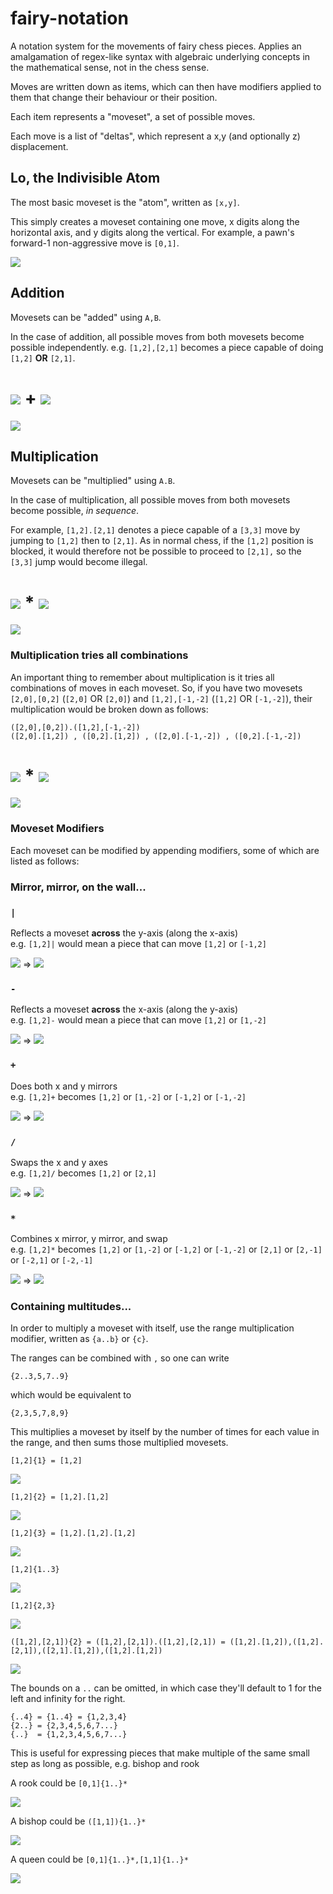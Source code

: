 # fairy-notation

A notation system for the movements of fairy chess pieces. Applies an
amalgamation of regex-like syntax with algebraic underlying concepts in the
mathematical sense, not in the chess sense.

Moves are written down as items, which can then have modifiers applied to them
that change their behaviour or their position.

Each item represents a "moveset", a set of possible moves.

Each move is a list of "deltas", which represent a x,y (and optionally z)
displacement.

## Lo, the Indivisible Atom

The most basic moveset is the "atom", written as `[x,y]`.

This simply creates a moveset containing one move, x digits along the
horizontal axis, and y digits along the vertical. For example, a pawn's
forward-1 non-aggressive move is `[0,1]`.

![](doc/images/./[1,2].png)

## Addition

Movesets can be "added" using `A,B`.

In the case of addition, all possible moves from both movesets become possible
independently. e.g. `[1,2],[2,1]` becomes a piece capable of doing `[1,2]`
**OR** `[2,1]`.

![](doc/images/./[1,2].png)
+
![](doc/images/./[2,1].png)
=
![](doc/images/./[1,2],[2,1].png)

## Multiplication

Movesets can be "multiplied" using `A.B`.

In the case of multiplication, all possible moves from both movesets become
possible, *in sequence*. 

For example, `[1,2].[2,1]` denotes a piece capable of a `[3,3]` move by jumping
to `[1,2]` then to `[2,1]`. As in normal chess, if the `[1,2]` position is
blocked, it would therefore not be possible to proceed to `[2,1],` so the
`[3,3]` jump would become illegal.

![](doc/images/./[1,2].png)
*
![](doc/images/./[2,1].png)
=
![](doc/images/./[1,2].[2,1].png)

### Multiplication tries all combinations

An important thing to remember about multiplication is it tries all
combinations of moves in each moveset. So, if you have two movesets
`[2,0],[0,2]` (`[2,0]` OR `[2,0]`) and `[1,2],[-1,-2]` (`[1,2]` OR `[-1,-2]`),
their multiplication would be broken down as follows:

```
([2,0],[0,2]).([1,2],[-1,-2])
([2,0].[1,2]) , ([0,2].[1,2]) , ([2,0].[-1,-2]) , ([0,2].[-1,-2])
```

![](doc/images/./[2,0],[0,2].png)
*
![](doc/images/./[1,2],[-1,-2].png)
=
![](doc/images/./%28[2,0],[0,2]%29.%28[1,2],[-1,-2]%29.png)

### Moveset Modifiers

Each moveset can be modified by appending modifiers, some of which are listed as follows:

### Mirror, mirror, on the wall...

### `|`

  Reflects a moveset **across** the y-axis (along the x-axis)  
  e.g. `[1,2]|` would mean a piece that can move `[1,2]` or `[-1,2]`

  ![](doc/images/./[1,2].png) => ![](doc/images/./[1,2]|.png)

### `-`

  Reflects a moveset **across** the x-axis (along the y-axis)  
  e.g. `[1,2]-` would mean a piece that can move `[1,2]` or `[1,-2]`

  ![](doc/images/./[1,2].png) => ![](doc/images/./[1,2]-.png)

### `+`

  Does both x and y mirrors  
  e.g. `[1,2]+` becomes `[1,2]` or `[1,-2]` or `[-1,2]` or `[-1,-2]`

  ![](doc/images/./[1,2].png) => ![](doc/images/./[1,2]+.png)

### `/` 

  Swaps the x and y axes  
  e.g. `[1,2]/` becomes `[1,2]` or `[2,1]`

  ![](doc/images/./[1,2].png) => ![](doc/images/./[1,2]SLASH.png)

### `*`

  Combines x mirror, y mirror, and swap  
  e.g. `[1,2]*` becomes `[1,2]` or `[1,-2]` or `[-1,2]` or `[-1,-2]` or `[2,1]` or `[2,-1]` or `[-2,1]` or `[-2,-1]`

  ![](doc/images/./[1,2].png) => ![](doc/images/./[1,2]*.png)

### Containing multitudes...

In order to multiply a moveset with itself, use the range multiplication
modifier, written as `{a..b}` or `{c}`.

The ranges can be combined with `,` so one can write
```
{2..3,5,7..9}
```
which would be equivalent to
```
{2,3,5,7,8,9}
```

This multiplies a moveset by itself by the number of times for each value in
the range, and then sums those multiplied movesets.

`[1,2]{1} = [1,2]`

![](doc/images/[1,2]{1}.png)

`[1,2]{2} = [1,2].[1,2]`

![](doc/images/[1,2]{2}.png)

`[1,2]{3} = [1,2].[1,2].[1,2]`

![](doc/images/[1,2]{3}.png)

`[1,2]{1..3}`

![](doc/images/[1,2]{1,2,3}.png)

`[1,2]{2,3}`

![](doc/images/[1,2]{2,3}.png)

`([1,2],[2,1]){2} = ([1,2],[2,1]).([1,2],[2,1]) = ([1,2].[1,2]),([1,2].[2,1]),([2,1].[1,2]),([1,2].[1,2])`

![](doc/images/%28[1,2],[2,1]%29{2}.png)

The bounds on a `..` can be omitted, in which case they'll default to 1 for the
left and infinity for the right.

```
{..4} = {1..4} = {1,2,3,4}
{2..} = {2,3,4,5,6,7...}
{..}  = {1,2,3,4,5,6,7...}
```

This is useful for expressing pieces that make multiple of the same small step
as long as possible, e.g. bishop and rook

A rook could be `[0,1]{1..}*`

![](doc/images/[1,1]{1..4}*.png)

A bishop could be `([1,1]){1..}*`

![](doc/images/[1,1]{1..4}*.png)

A queen could be `[0,1]{1..}*,[1,1]{1..}*`

![](doc/images/[0,1]{1..4}*,[1,1]{1..4}*.png)


